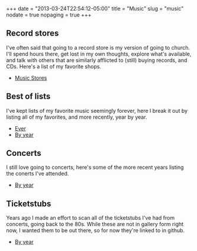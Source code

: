 +++
date = "2013-03-24T22:54:12-05:00"
title = "Music"
slug = "music"
nodate = true
nopaging = true
+++

## Record stores

I've often said that going to a record store is my version of going to church. I'll spend hours there, get lost in my own thoughts, explore what's available, and talk with others that are similarly afflicted to (still) buying records, and CDs. Here's a list of my favorite shops.

* [Music Stores](/music-stores)

## Best of lists

I've kept lists of my favorite music seemingly forever, here I break it out by listing all of my favorites, and more recently, year by year.

* [Ever](/music-best-ever)
* [By year](/music-best-by-year)

## Concerts

I still love going to concerts, here's some of the more recent years listing the conerts I've attended.

* [By year](/music-concerts)

## Ticketstubs

Years ago I made an effort to scan all of the ticketstubs I've had from concerts, going back to the 80s. While these are not in gallery form right now, I wanted them to be out there, so for now they're linked to in github. 

* [By year](https://github.com/philcryer/wwebsites/tree/master/ticketstubs.philcryer.com/galleries)

